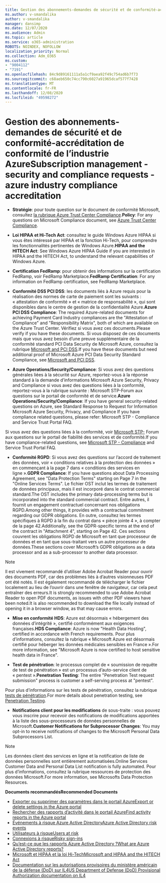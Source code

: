 ```yaml
---
title: Gestion des abonnements-demandes de sécurité et de conformité-accréditation de conformité de l’industrie Azure
ms.author: v-smandalika
author: v-smandalika
manager: dansimp
ms.date: 12/07/2020
ms.audience: Admin
ms.topic: article
ms.service: o365-administration
ROBOTS: NOINDEX, NOFOLLOW
localization_priority: Normal
ms.collection: Adm_O365
ms.custom:
- "9004112"
- "7191"
ms.openlocfilehash: 84c9d89161111a5a1cf9aea92f49c754ad6b7f73
ms.sourcegitcommit: c68aeb650c74cc790c6027a91965dcaf577f7428
ms.translationtype: MT
ms.contentlocale: fr-FR
ms.lasthandoff: 12/08/2020
ms.locfileid: "49598272"
---
```

# <a name="subscription-management---security-and-compliance-requests---azure-industry-compliance-accreditation"></a><span data-ttu-id="2d637-102">Gestion des abonnements-demandes de sécurité et de conformité-accréditation de conformité de l’industrie Azure</span><span class="sxs-lookup"><span data-stu-id="2d637-102">Subscription management - security and compliance requests - azure industry compliance accreditation</span></span>

- <span data-ttu-id="2d637-103">**Stratégie**: pour toute question sur le document de conformité Microsoft, consultez [la rubrique Azure Trust Center Compliance](https://docs.microsoft.com/compliance/regulatory/offering-SOC).</span><span class="sxs-lookup"><span data-stu-id="2d637-103">**Policy**: For any questions on Microsoft Compliance document, see [Azure Trust Center Compliance](https://docs.microsoft.com/compliance/regulatory/offering-SOC).</span></span>

- <span data-ttu-id="2d637-104">**Loi HIPAA et Hi-Tech Act**: consultez le guide Windows Azure HIPAA si vous êtes intéressé par HIPAA et la fonction Hi-Tech, pour comprendre les fonctionnalités pertinentes de Windows Azure.</span><span class="sxs-lookup"><span data-stu-id="2d637-104">**HIPAA and the HITECH Act**: See Windows Azure HIPAA Guide if you are interested in HIPAA and the HITECH Act, to understand the relevant capabilities of Windows Azure.</span></span>

- <span data-ttu-id="2d637-105">**Certification FedRamp**: pour obtenir des informations sur la certification FedRamp, voir FedRamp Marketplace.</span><span class="sxs-lookup"><span data-stu-id="2d637-105">**FedRamp Certification**: For any information on FedRamp certification, see FedRamp Marketplace.</span></span>

- <span data-ttu-id="2d637-106">**Conformité DSS PCI DSS**: les documents liés à Azure requis pour la réalisation des normes de carte de paiement sont les suivants : « attestation de conformité » et « matrice de responsabilité », qui sont disponibles dans le centre de gestion de la confidentialité Azure.</span><span class="sxs-lookup"><span data-stu-id="2d637-106">**Azure PCI DSS Compliance**: The required Azure-related documents for achieving Payment Card Industry compliances are the "Attestation of Compliance" and "Responsibility Matrix", both of which are available on the Azure Trust Center.</span></span> <span data-ttu-id="2d637-107">Vérifiez si vous avez ces documents.</span><span class="sxs-lookup"><span data-stu-id="2d637-107">Please verify if you have these documents.</span></span> <span data-ttu-id="2d637-108">Si vous disposez de ces documents mais que vous avez besoin d’une preuve supplémentaire de la conformité standard PCI Data Security de Microsoft Azure, consultez la rubrique [Microsoft and PCI DSS](https://docs.microsoft.com/compliance/regulatory/offering-PCI-DSS).</span><span class="sxs-lookup"><span data-stu-id="2d637-108">If you have these documents but need additional proof of Microsoft Azure PCI Data Security Standard Compliance, see [Microsoft and PCI DSS](https://docs.microsoft.com/compliance/regulatory/offering-PCI-DSS).</span></span>

- <span data-ttu-id="2d637-109">**Azure Operations/Security/Compliance**: Si vous avez des questions générales liées à la sécurité sur Azure, reportez-vous à la réponse standard à la demande d’informations Microsoft Azure Security, Privacy and Compliance si vous avez des questions liées à la conformité, reportez-vous à la rubrique suivante : Microsoft STP-Forum aux questions sur le portail de conformité et de service.</span><span class="sxs-lookup"><span data-stu-id="2d637-109">**Azure Operations/Security/Compliance**: If you have general security-related questions on Azure, see Standard Response to Request for Information Microsoft Azure Security, Privacy, and Compliance If you have compliance related questions, please refer: Microsoft STP - Compliance and Service Trust Portal FAQ.</span></span>

<span data-ttu-id="2d637-110">Si vous avez des questions liées à la conformité, voir [Microsoft STP-](https://www.microsoft.com/trust-center/compliance/compliance-overview) Forum aux questions sur le portail de fiabilité des services et de conformité.</span><span class="sxs-lookup"><span data-stu-id="2d637-110">If you have compliance-related questions, see [Microsoft STP - Compliance](https://www.microsoft.com/trust-center/compliance/compliance-overview) and Service Trust Portal FAQ.</span></span>

- <span data-ttu-id="2d637-111">**Conformité RGPD**: Si vous avez des questions sur l’accord de traitement des données, voir « conditions relatives à la protection des données » en commençant à la page 7 dans « conditions des services en ligne ».</span><span class="sxs-lookup"><span data-stu-id="2d637-111">**GDPR Compliance**: If you have questions about Data Processing Agreement, see "Data Protection Terms" starting on Page 7 in the "Online Services Terms".</span></span> <span data-ttu-id="2d637-112">Le fichier OST inclut les termes de traitement de données principaux, mais il est incorporé dans le contrat commercial standard.</span><span class="sxs-lookup"><span data-stu-id="2d637-112">The OST includes the primary data-processing terms but is incorporated into the standard commercial contract.</span></span> <span data-ttu-id="2d637-113">Entre autres, il fournit un engagement contractuel concernant nos obligations RGPD.</span><span class="sxs-lookup"><span data-stu-id="2d637-113">Among other things, it provides with a contractual commitment regarding our GDPR obligations.</span></span> <span data-ttu-id="2d637-114">En outre, consultez les termes spécifiques à RGPD à la fin du contrat dans « pièce jointe 4 », à compter de la page 42.</span><span class="sxs-lookup"><span data-stu-id="2d637-114">Additionally, see the GDPR-specific terms at the end of the contract in "Attachment 4", starting on Page 42.</span></span> <span data-ttu-id="2d637-115">Ces sections couvrent les obligations RGPD de Microsoft en tant que processeur de données et en tant que sous-traitant vers un autre processeur de données.</span><span class="sxs-lookup"><span data-stu-id="2d637-115">These sections cover Microsoft’s GDPR obligations as a data processor and as a sub-processor to another data processor.</span></span>

> [!NOTE]
> <span data-ttu-id="2d637-116">Il est vivement recommandé d’utiliser Adobe Acrobat Reader pour ouvrir des documents PDF, car des problèmes liés à d’autres visionneuses PDF ont été notés. Il est également recommandé de télécharger le fichier localement au lieu de l’ouvrir dans une fenêtre de navigateur, car cela peut entraîner des erreurs.</span><span class="sxs-lookup"><span data-stu-id="2d637-116">It is strongly recommended to use Adobe Acrobat Reader to open PDF documents, as issues with other PDF viewers have been noted.It is also recommended to download the file locally instead of opening it in a browser window, as that may cause errors.</span></span>

- <span data-ttu-id="2d637-117">**Mise en conformité HDS**: Azure est désormais « hébergement des données d’intégrité », certifié conformément aux exigences françaises.</span><span class="sxs-lookup"><span data-stu-id="2d637-117">**HDS Compliance**: Azure is now "Health Data Hosting", certified in accordance with French requirements.</span></span> <span data-ttu-id="2d637-118">Pour plus d’informations, consultez la rubrique « Microsoft Azure est désormais certifié pour héberger les données médicales sensibles en France ».</span><span class="sxs-lookup"><span data-stu-id="2d637-118">For more information, see "Microsoft Azure is now certified to host sensitive health data in France".</span></span>

- <span data-ttu-id="2d637-119">**Test de pénétration**: le processus complet de « soumission de requête de test de pénétration » est un processus d’auto-service client de « pentest ».</span><span class="sxs-lookup"><span data-stu-id="2d637-119">**Penetration Testing**: The entire "Penetration Test request submission" process is customer a self-serving process at "pentest".</span></span>

<span data-ttu-id="2d637-120">Pour plus d’informations sur les tests de pénétration, consultez la rubrique [tests de pénétration](https://docs.microsoft.com/azure/security/fundamentals/pen-testing).</span><span class="sxs-lookup"><span data-stu-id="2d637-120">For more details about penetration testing, see [Penetration Testing](https://docs.microsoft.com/azure/security/fundamentals/pen-testing).</span></span>

- <span data-ttu-id="2d637-121">**Notifications client pour les modifications** de sous-traite : vous pouvez vous inscrire pour recevoir des notifications de modifications apportées à la liste des sous-processeurs de données personnelles de Microsoft.</span><span class="sxs-lookup"><span data-stu-id="2d637-121">**Customer Notifications for Subprocessor Changes**: You may opt-in to receive notifications of changes to the Microsoft Personal Data Subprocessors List.</span></span>

> [!NOTE]
> <span data-ttu-id="2d637-122">Les données client des services en ligne et la notification de liste de données personnelles sont entièrement automatisées.</span><span class="sxs-lookup"><span data-stu-id="2d637-122">Online Services Customer Data and Personal Data List notification is fully automated.</span></span> <span data-ttu-id="2d637-123">Pour plus d’informations, consultez la rubrique ressources de protection des données Microsoft.</span><span class="sxs-lookup"><span data-stu-id="2d637-123">For more information, see Microsofts Data Protection Resources.</span></span>

<span data-ttu-id="2d637-124">**Documents recommandés**</span><span class="sxs-lookup"><span data-stu-id="2d637-124">**Recommended Documents**</span></span>

- [<span data-ttu-id="2d637-125">Exporter ou supprimer des paramètres dans le portail Azure</span><span class="sxs-lookup"><span data-stu-id="2d637-125">Export or delete settings in the Azure portal</span></span>](https://docs.microsoft.com/azure/azure-portal/set-preferences)
- [<span data-ttu-id="2d637-126">Rechercher des rapports d’activité dans le portail Azure</span><span class="sxs-lookup"><span data-stu-id="2d637-126">Find activity reports in the Azure portal</span></span>](https://docs.microsoft.com/azure/active-directory/reports-monitoring/howto-find-activity-reports)
- [<span data-ttu-id="2d637-127">Événements à risque Azure Active Directory</span><span class="sxs-lookup"><span data-stu-id="2d637-127">Azure Active Directory risk events</span></span>](https://docs.microsoft.com/azure/active-directory/identity-protection/overview-identity-protection)
- [<span data-ttu-id="2d637-128">Utilisateurs à risque</span><span class="sxs-lookup"><span data-stu-id="2d637-128">Users at risk</span></span>](https://docs.microsoft.com/azure/active-directory/identity-protection/overview-identity-protection)
- [<span data-ttu-id="2d637-129">Connexions à risque</span><span class="sxs-lookup"><span data-stu-id="2d637-129">Risky sign-ins</span></span>](https://docs.microsoft.com/azure/active-directory/identity-protection/overview-identity-protection)
- [<span data-ttu-id="2d637-130">Qu’est-ce que les rapports Azure Active Directory ?</span><span class="sxs-lookup"><span data-stu-id="2d637-130">What are Azure Active Directory reports?</span></span>](https://docs.microsoft.com/azure/active-directory/reports-monitoring/overview-reports)
- [<span data-ttu-id="2d637-131">Microsoft et HIPAA et la loi Hi-Tech</span><span class="sxs-lookup"><span data-stu-id="2d637-131">Microsoft and HIPAA and the HITECH Act</span></span>](https://docs.microsoft.com/compliance/regulatory/offering-hipaa-hitech)
- [<span data-ttu-id="2d637-132">Documentation sur les autorisations provisoires du ministère américain de la défense (DoD) sur IL4</span><span class="sxs-lookup"><span data-stu-id="2d637-132">US Department of Defense (DoD) Provisional Authorization documentation on IL4</span></span>](https://docs.microsoft.com/compliance/regulatory/offering-DoD-DISA-L2-L4-L5)














